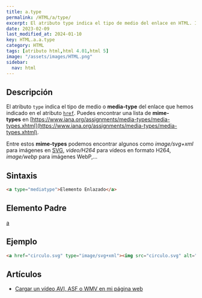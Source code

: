 ```yaml
---
title: a.type
permalink: /HTML/a/type/
excerpt: El atributo type indica el tipo de medio del enlace en HTML. Incluye mime-types como imágenes SVG, vídeos H264 y más.
date: 2023-02-09
last_modified_at: 2024-01-10
key: HTML.a.a.type
category: HTML
tags: [atributo html,html 4.01,html 5]
image: "/assets/images/HTML.png"
sidebar:
  nav: html
---
```


## Descripción


El atributo `type` indica el tipo de medio o **media-type** del enlace que hemos indicado en el atributo [`href`](https://www.w3api.com/HTML/a/href). Puedes encontrar una lista de **mime-types** en [https://www.iana.org/assignments/media-types/media-types.xhtml](https://www.iana.org/assignments/media-types/media-types.xhtml).


Entre estos **mime-types** podemos encontrar algunos como _image/svg+xml_ para imágenes en [SVG](http://www.manualweb.net/svg), _video/H264_ para vídeos en formato H264, _image/webp_ para imágenes WebP,…


## Sintaxis


```html
<a type="mediatype">Elemento Enlazado</a>
```


## Elemento Padre


[a](https://www.w3api.com/HTML/a/)


## Ejemplo


```html
<a href="circulo.svg" type="image/svg+xml"><img src="circulo.svg" alt="Un círculo"/></a>
```


## Artículos

- [Cargar un vídeo AVI, ASF o WMV en mi página web](http://lineadecodigo.com/html/cargar-un-video-avi-asf-o-wmv-en-mi-pagina-web/)
